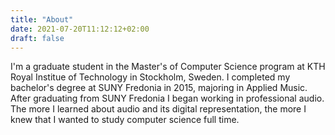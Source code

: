 ```yaml
---
title: "About"
date: 2021-07-20T11:12:12+02:00
draft: false
---
```


I'm a graduate student in the Master's of Computer Science program at KTH Royal Institue of Technology in Stockholm, Sweden. I completed my bachelor's degree at SUNY Fredonia in 2015, majoring in Applied Music. After graduating from SUNY Fredonia I began working in professional audio. The more I learned about audio and its digital representation, the more I knew that I wanted to study computer science full time.


<!-- TODO: Update resume and paste the contents here. Maybe add functionality to export the markdown to a pdf for download, or possibly add a submodule with the resume and then fetch the data from there. This requires rewriting my resume in markdown -->
<!-- You can find my resume here.  -->
